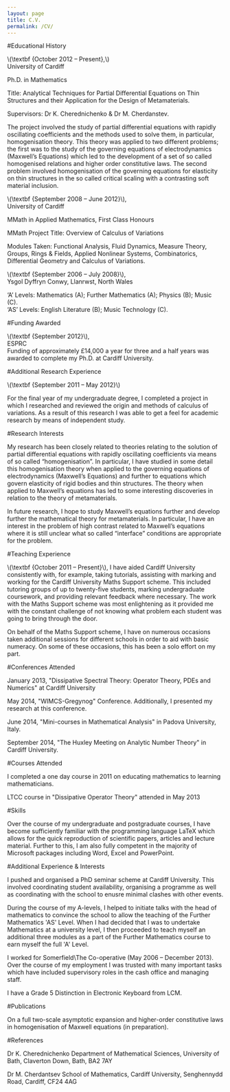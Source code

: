 ```yaml
---
layout: page
title: C.V.
permalink: /CV/
---
```


#Educational History

\\(\textbf {October 2012 – Present},\\)                                                                     
University of Cardiff

Ph.D. in Mathematics

Title: Analytical Techniques for Partial Differential Equations on Thin Structures and their Application for the 
Design of Metamaterials.      

Supervisors: Dr K. Cherednichenko & Dr M. Cherdanstev.

The project involved the study of partial differential equations with rapidly oscillating coefficients and the 
methods used to solve them, in particular, homogenisation theory. This theory was applied to two different problems; 
the first was to the study of the governing equations of electrodynamics (Maxwell’s Equations) which led to the 
development of a set of so called homogenised relations and higher order constitutive laws. 
The second problem involved homogenisation of the governing equations for elasticity on thin structures in the so called critical scaling with a contrasting soft material inclusion.

\\(\textbf {September 2008 – June 2012}\\),                                                                  
University of Cardiff 

MMath in Applied Mathematics, First Class Honours   

MMath Project Title: Overview of Calculus of Variations  

Modules Taken: Functional Analysis, Fluid Dynamics, Measure Theory, Groups, Rings & Fields, Applied Nonlinear Systems, Combinatorics, Differential Geometry and Calculus of Variations.

\\(\textbf {September 2006 – July 2008}\\),                                                 
Ysgol Dyffryn Conwy, Llanrwst, North Wales

‘A’ Levels: Mathematics (A); Further Mathematics (A); Physics (B); Music (C).   
‘AS’ Levels: English Literature (B); Music Technology (C).

#Funding Awarded

\\(\textbf {September 2012}\\),  
ESPRC             
Funding of approximately £14,000 a year for three and a half years was awarded to complete my Ph.D. at Cardiff 
University.

#Additional Research Experience

\\(\textbf {September 2011 – May 2012}\\)

For the final year of my undergraduate degree, I completed a project in which I researched and reviewed the origin and methods of calculus of variations. As a result of this research I was able to get a feel for academic research by means of independent study.

#Research Interests

My research has been closely related to theories relating to the solution of partial differential equations with 
rapidly oscillating coefficients via means of so called “homogenisation”. In particular, I have studied in some detail
this homogenisation theory when applied to the governing equations of electrodynamics (Maxwell’s Equations) and 
further to equations which govern elasticity of rigid bodies and thin structures. The theory when applied to 
Maxwell’s equations has led to some interesting discoveries in relation to the theory of metamaterials.

In future research, I hope to study Maxwell’s equations further and develop further the mathematical theory for 
metamaterials. In particular, I have an interest in the problem of high contrast related to Maxwell’s equations 
where it is still unclear what so called “interface” conditions are appropriate for the problem.

#Teaching Experience

\\(\textbf {October 2011 – Present}\\), 
I have aided Cardiff University consistently with, for example, taking tutorials, assisting with marking and working for the Cardiff University Maths Support scheme. This included tutoring groups of up to twenty-five students, marking undergraduate coursework, and providing relevant feedback where necessary. The work with the Maths Support scheme was most enlightening as it provided me with the constant challenge of not knowing what problem each student was going to bring through the door.

On behalf of the Maths Support scheme, I have on numerous occasions taken additional sessions for different schools in order to aid with basic numeracy. On some of these occasions, this has been a solo effort on my part.

#Conferences Attended

January 2013, "Dissipative Spectral Theory: Operator Theory, PDEs and Numerics" at Cardiff University

May 2014, "WIMCS-Gregynog" Conference. Additionally, I presented my research at this conference.

June 2014, "Mini-courses in Mathematical Analysis" in Padova University, Italy.

September 2014, "The Huxley Meeting on Analytic Number Theory" in Cardiff University.

#Courses Attended

I completed a one day course in 2011 on educating mathematics to learning mathematicians. 

LTCC course in "Dissipative Operator Theory" attended in May 2013

#Skills

Over the course of my undergraduate and postgraduate courses, I have become sufficiently familiar with the 
programming language LaTeX which allows for the quick reproduction of scientific papers, articles and lecture material.
Further to this, I am also fully competent in the majority of Microsoft packages including Word, Excel and PowerPoint.


#Additional Experience & Interests  

I pushed and organised a PhD seminar scheme at Cardiff University. This involved coordinating student availability, organising a programme as well as coordinating with the school to enusre minimal clashes with other events.

During the course of my A-levels, I helped to initiate talks with the head of mathematics to convince the school 
to allow the teaching of the Further Mathematics 'AS' Level. When I had decided that I was to undertake Mathematics 
at a university level, I then proceeded to teach myself an additional three modules as a part of the 
Further Mathematics course to earn myself the full 'A' Level.

I worked for Somerfield\The Co-operative (May 2006 – December 2013). Over the course of my employment 
I was trusted with many important tasks which have included supervisory roles in the cash office and 
managing staff.

I have a Grade 5 Distinction in Electronic Keyboard from LCM.

#Publications

On a full two-scale asymptotic expansion and higher-order constitutive laws in homogenisation of 
Maxwell equations (in preparation).

#References

Dr K. Cherednichenko
Department of Mathematical Sciences, University of Bath, Claverton Down, Bath, BA2 7AY

Dr M. Cherdantsev
School of Mathematics, Cardiff University, Senghennydd Road, Cardiff, CF24 4AG
